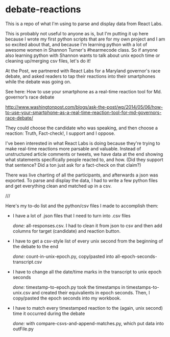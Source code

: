 debate-reactions
================

This is a repo of what I'm using to parse and display data from React Labs.

This is probably not useful to anyone as is, but I'm putting it up here because I wrote my first python scripts that are for my own project  and I am so excited about that, and because I'm learning python with a lot of awesome women in Shannon Turner's #hearmecode class. So if anyone also learning python with Shannon wants to talk about unix epoch time  or cleaning up/merging csv files, let's do it! 

At the Post, we partnered with React Labs for a Maryland governor's race debate, and asked readers to tap their reactions into their smartphones while the debate was going on. 

See here: How to use your smartphone as a real-time reaction tool for Md. governor’s race debate

http://www.washingtonpost.com/blogs/ask-the-post/wp/2014/05/06/how-to-use-your-smartphone-as-a-real-time-reaction-tool-for-md-governors-race-debate/

They could choose the candidate who was speaking, and then choose a reaction: Truth, Fact-check!, I support and I oppose. 

I've been interested in what React Labs is doing because they're trying to make real-time reactions more parsable and valuable. Instead of unstructured article comments or tweets, we have data at the end showing what statements specifically people reacted to, and how. (Did they support that sentence? Did a ton just ask for a fact-check on that claim?)

There was live charting of all the participants, and afterwards a json was exported. To parse and display the data, I had to write a few python files and get everything clean and matched up in a csv. 

/// 

Here's my to-do list and the python/csv files I made to accomplish them: 

- I have a lot of .json files that I need to turn into .csv files
	
	*done:* all-responses.csv. I had to clean it from json to csv and then add columns for target (candidate) and reaction button. 

- I have to get a csv-style list of every unix second from the beginning of the debate to the end

	*done:* count-in-unix-epoch.py, copy/pasted into all-epoch-seconds-transcript.csv

- I have to change all the date/time marks in the transcript to unix epoch seconds

	*done:* timestamp-to-epoch.py took the timestamps in timestamps-to-unix.csv and created their equivalients in epoch seconds. Then, I copy/pasted the epoch seconds into my workbook. 

- I have to match every timestamped reaction to the (again, unix second) time it occurred during the debate

	*done:* with compare-csvs-and-append-matches.py, which put data into outFile.py
